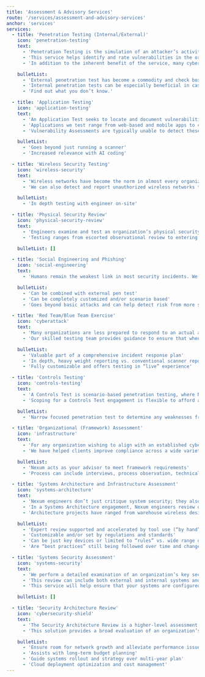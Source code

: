 ```yaml
---
title: 'Assessment & Advisory Services'
route: '/services/assessment-and-advisory-services'
anchor: 'services'
services:
  - title: 'Penetration Testing (Internal/External)'
    icon: 'penetration-testing'
    text:
      - 'Penetration Testing is the simulation of an attacker’s activities with the goal of testing and validating the security of IT systems. Ideally, a penetration test includes systems or networks thought to be secure.'
      - 'This service helps identify and rate vulnerabilities in the organization’s environment and provides a set of recommendations for improvement.'
      - 'In addition to the inherent benefit of the service, many cybersecurity insurance policies and compliance regimes require regular penetration testing.'

    bulletList:
      - 'External penetration test has become a commodity and check box for some companies, Nexum’s approach is a far more robust and personalized process.'
      - 'Internal penetration tests can be especially beneficial in cases of new acquisitions and to remediate post-breach.'
      - 'Find out what you don’t know.'

  - title: 'Application Testing'
    icon: 'application-testing'
    text:
      - 'An Application Test seeks to locate and document vulnerabilities in applications, including unauthorized data access and privilege escalation issues.'
      - 'Applications we test range from web-based and mobile apps to client/server applications. Many attacks leverage issues created through insecure coding, library use, and logic issues in the applications.'
      - 'Vulnerability Assessments are typically unable to detect these vulnerabilities that require an in-depth test across privilege levels and use cases present in modern applications.'

    bulletList:
      - 'Goes beyond just running a scanner'
      - 'Increased relevance with AI coding'

  - title: 'Wireless Security Testing'
    icon: 'wireless-security'
    text:
      - 'Wireless networks have become the norm in almost every organization. This service evaluates whether proper authentication, encryption, and client-side protections are in use and properly configured.'
      - 'We can also detect and report unauthorized wireless networks that may be present and test resistance to common attacks using rogue or imposter networks.'

    bulletList:
      - 'In depth testing with engineer on-site'

  - title: 'Physical Security Review'
    icon: 'physical-security-review'
    text:
      - 'Engineers examine and test an organization’s physical security controls in a Physical Security Review.'
      - 'Testing ranges from escorted observational review to entering facilities undetected. Common engagements include tailgating attempts, examination of workspaces for unsafe practices, and testing the protections of data centers.'

    bulletList: []

  - title: 'Social Engineering and Phishing'
    icon: 'social-engineering'
    text:
      - 'Humans remain the weakest link in most security incidents. We help your organization test its “human defenses” from technology through personnel and test whether your organization is sufficiently prepared to avoid falling prey to a social engineering attack.'

    bulletList:
      - 'Can be combined with external pen test'
      - 'Can be completely customized and/or scenario based'
      - 'Goes beyond basic attacks and can help detect risk from more sophisticated approaches'

  - title: 'Red Team/Blue Team Exercise'
    icon: 'cyberattack'
    text:
      - 'Many organizations are less prepared to respond to an actual attack than they might like. We help test your incident response plans and response team readiness by emulating real-world scenarios.'
      - 'Our skilled testing team provides guidance to ensure that when an incident does occur, your organization is prepared and practiced in the proper response protocols.'

    bulletList:
      - 'Valuable part of a comprehensive incident response plan'
      - 'In depth, heavy weight reporting vs. conventional scanner reports'
      - 'Fully customizable and offers testing in “live” experience'

  - title: 'Controls Testing'
    icon: 'controls-testing'
    text:
      - 'A Controls Test is scenario-based penetration testing, where Nexum engineers focus on speciﬁc security controls.'
      - 'Scoping for a Controls Test engagement is flexible to afford an opportunity for the in-depth investigation of speciﬁc technologies and processes.'

    bulletList:
      - 'Narrow focused penetration test to determine any weaknesses from new vendors, methods, vulnerabilities/threats, etc.'

  - title: 'Organizational (Framework) Assessment'
    icon: 'infrastructure'
    text:
      - 'For any organization wishing to align with an established cybersecurity framework (for example, the NIST CSF), we perform an evaluation of your current security posture and collaboratively build a plan toward alignment with the framework.'
      - 'We have helped clients improve compliance across a wide variety of security frameworks and models.'

    bulletList:
      - 'Nexum acts as your advisor to meet framework requirements'
      - 'Process can include interviews, process observation, technical probing, & gap investigation'

  - title: 'Systems Architecture and Infrastructure Assessment'
    icon: 'systems-architecture'
    text:
      - 'Nexum engineers don’t just critique system security; they also design and build for it.'
      - 'In a Systems Architecture engagement, Nexum engineers review objectives with client personnel in formal and informal sessions, document technical and business design objectives, then create a draft design including key systems elements.'
      - 'Architecture projects have ranged from warehouse wireless design to global enterprise security architectures with multiyear roadmaps.'

    bulletList:
      - 'Expert review supported and accelerated by tool use (“by hand” in addition to tool-driven)'
      - 'Customizable and/or set by regulations and standards'
      - 'Can be just key devices or limited to “rules” vs. wide range of products throughout an enterprise and across a wide variety of systems'
      - 'Are “best practices” still being followed over time and changes to environment'

  - title: 'Systems Security Assessment'
    icon: 'systems-security'
    text:
      - 'We perform a detailed examination of an organization’s key security system configurations to determine its security posture, ﬁnd and document vulnerabilities, and produce recommendations to enhance security.'
      - 'This review can include both external and internal systems and review against common security frameworks as well as industry best practices.'
      - 'This service will help ensure that your systems are configured with security in mind and help identify weaknesses in your overall security posture or architecture.'

    bulletList: []

  - title: 'Security Architecture Review'
    icon: 'cybersecurity-shield'
    text:
      - 'The Security Architecture Review is a higher-level assessment compared to a Systems Security Assessment.'
      - 'This solution provides a broad evaluation of an organization’s security design across applications, networks, and systems, to recommend improvements for security and fault-tolerance and deliver a realistic “go-forward” plan.'

    bulletList:
      - 'Ensure room for network growth and alleviate performance issues'
      - 'Assists with long-term budget planning'
      - 'Guide systems rollout and strategy over multi-year plan'
      - 'Cloud deployment optimization and cost management'
---
```

